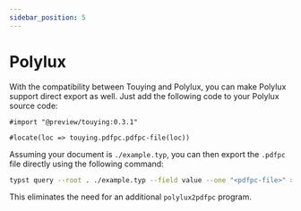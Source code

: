```yaml
---
sidebar_position: 5
---
```


# Polylux

With the compatibility between Touying and Polylux, you can make Polylux support direct export as well. Just add the following code to your Polylux source code:

```typst
#import "@preview/touying:0.3.1"

#locate(loc => touying.pdfpc.pdfpc-file(loc))
```

Assuming your document is `./example.typ`, you can then export the `.pdfpc` file directly using the following command:

```sh
typst query --root . ./example.typ --field value --one "<pdfpc-file>" > ./example.pdfpc
```

This eliminates the need for an additional `polylux2pdfpc` program.